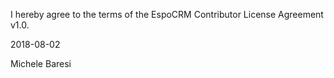 I hereby agree to the terms of the EspoCRM Contributor License Agreement v1.0.

2018-08-02

Michele Baresi 
